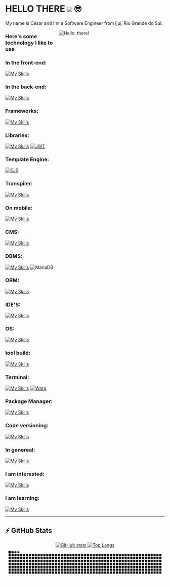 # HELLO THERE <img src="https://media.giphy.com/media/hvRJCLFzcasrR4ia7z/giphy.gif" width="30"> 🤓

My name is César and I'm a Software Engineer from Ijuí, Rio Grande do Sul.

<a href="#">
<img src="https://media1.tenor.com/images/a7bd6b94430c1e66148d580209e377c5/tenor.gif?itemid=5043108" title="Hello, there" width="335" height="243" align="right" alt="Hello, there!">
</a>

### Here's some technology I like to use

### In the front-end:
[![My Skills](https://skillicons.dev/icons?i=html,css,sass,js,ts)](https://skillicons.dev)

### In the back-end:
[![My Skills](https://skillicons.dev/icons?i=java,php,py,nodejs)](https://skillicons.dev)

### Frameworks:
[![My Skills](https://skillicons.dev/icons?i=react,bootstrap,tailwind,nextjs,electron,express)](https://skillicons.dev)

### Libraries:
[![My Skills](https://skillicons.dev/icons?i=jquery)](https://skillicons.dev)
[![JWT](https://img.shields.io/badge/jwt-black?logo=json%20web%20tokens&logoColor=red)](#)

### Template Engine:
[![EJS](https://img.shields.io/badge/EJS-B4CA65?logo=ejs&logoColor=fff)](#)

### Transpiler:
[![My Skills](https://skillicons.dev/icons?i=webpack,babel)](https://skillicons.dev)

### On mobile:
[![My Skills](https://skillicons.dev/icons?i=kotlin,swift,react)](https://skillicons.dev)

### CMS:
[![My Skills](https://skillicons.dev/icons?i=wordpress)](https://skillicons.dev)

### DBMS:
[![My Skills](https://skillicons.dev/icons?i=mongodb,mysql,postgres)](https://skillicons.dev)
![MariaDB](https://img.shields.io/badge/MariaDB-black?style=flat-square&logo=mariadb)

### ORM:
[![My Skills](https://skillicons.dev/icons?i=sequelize,prisma)](https://skillicons.dev)

### IDE'S:
[![My Skills](https://skillicons.dev/icons?i=vscode,visualstudio,androidstudio,pycharm,idea,phpstorm)](https://skillicons.dev)

### OS:
[![My Skills](https://skillicons.dev/icons?i=windows,linux,apple)](https://skillicons.dev)

### tool build:
[![My Skills](https://skillicons.dev/icons?i=vite)](https://skillicons.dev)

### Terminal:
[![My Skills](https://skillicons.dev/icons?i=bash,powershell)](https://skillicons.dev)
[![Warp](https://img.shields.io/badge/Warp-01A4FF?logo=warp&logoColor=fff)](#)

### Package Manager:
[![My Skills](https://skillicons.dev/icons?i=npm,yarn)](https://skillicons.dev)

### Code versioning:
[![My Skills](https://skillicons.dev/icons?i=git,github,gitlab,bitbucket)](https://skillicons.dev)

### In genereal:
[![My Skills](https://skillicons.dev/icons?i=figma,postman,discord,autocad,regex,vercel,notion,gmail,obsidian,ps,pr,latex,gulp,cloudflare)](https://skillicons.dev)

### I am interested:
[![My Skills](https://skillicons.dev/icons?i=cs,cpp,unreal,unity,godot,docker,dotnet,kubernetes,flutter)](https://skillicons.dev)

### I am learning:
[![My Skills](https://skillicons.dev/icons?i=c)](https://skillicons.dev)

<hr />


## ⚡ GitHub Stats

<div align="center">
  <a href="https://github.com/cesarwillemberg">
    <img height="165em" src="https://github-readme-stats.vercel.app/api?username=cesarwillemberg&show_icons=true&theme=dark" alt="GitHub stats" />
    <img height="165em" src="https://github-readme-stats.vercel.app/api/top-langs/?username=cesarwillemberg&layout=compact&theme=dark" alt="Top Langs" />
  </a>
</div>


<div align="center">
  <picture>
    <source media="(prefers-color-scheme: dark)" srcset="https://raw.githubusercontent.com/cesarwillemberg/cesarwillemberg/output/github-contribution-grid-snake-dark.svg">
    <source media="(prefers-color-scheme: light)" srcset="https://raw.githubusercontent.com/cesarwillemberg/cesarwillemberg/output/github-contribution-grid-snake.svg">
    <img alt="github contribution grid snake animation" src="https://raw.githubusercontent.com/cesarwillemberg/cesarwillemberg/output/github-contribution-grid-snake.svg">
  </picture>
</div>
<br><br>


